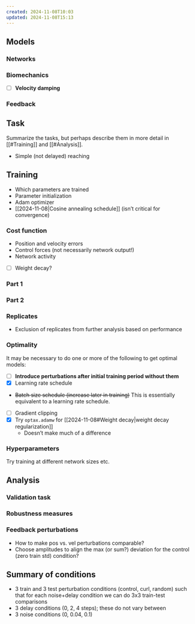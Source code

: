 ```yaml
---
created: 2024-11-08T10:03
updated: 2024-11-08T15:13
---
```


## Models

### Networks

### Biomechanics

- [ ] **Velocity damping**

### Feedback

## Task

Summarize the tasks, but perhaps describe them in more detail in [[#Training]] and [[#Analysis]].

- Simple (not delayed) reaching 

## Training

- Which parameters are trained
- Parameter initialization
- Adam optimizer
- [[2024-11-08|Cosine annealing schedule]] (isn’t critical for convergence)
### Cost function

- Position and velocity errors
- Control forces (not necessarily network output!)
- Network activity
- [ ] Weight decay?

### Part 1

### Part 2

### Replicates

- Exclusion of replicates from further analysis based on performance

### Optimality 

It may be necessary to do one or more of the following to get optimal models:

- [ ] **Introduce perturbations after initial training period without them**
- [x] Learning rate schedule
- ~~Batch size schedule (increase later in training)~~ This is essentially equivalent to a learning rate schedule.
- [ ] Gradient clipping
- [x] Try `optax.adamw` for [[2024-11-08#Weight decay|weight decay regularization]]
	- Doesn’t make much of a difference

### Hyperparameters

Try training at different network sizes etc.

## Analysis

### Validation task

### Robustness measures

### Feedback perturbations

- How to make pos vs. vel perturbations comparable?
- Choose amplitudes to align the max (or sum?) deviation for the control (zero train std) condition?

## Summary of conditions

- 3 train and 3 test perturbation conditions (control, curl, random) such that for each noise+delay condition we can do 3x3 train-test comparisons
- 3 delay conditions (0, 2, 4 steps); these do not vary between 
- 3 noise conditions (0, 0.04, 0.1)